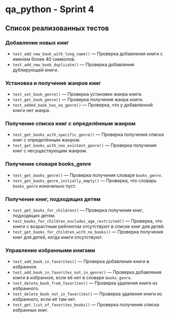 # qa_python - Sprint 4

## Список реализованных тестов

### Добавление новых книг
- `test_add_new_book_with_long_name()` — Проверка добавления книги с именем более 40 символов.
- `test_add_new_book_duplicate()` — Проверка добавления дублирующей книги.

### Установка и получение жанров книг
- `test_set_book_genre()` — Проверка установки жанра книги.
- `test_get_book_genre()` — Проверка получения жанра книги.
- `test_added_book_has_no_genre()` — Проверка, что у добавленной книги нет жанра.

### Получение списка книг с определённым жанром
- `test_get_books_with_specific_genre()` — Проверка получения списка книг с определённым жанром.
- `test_get_books_with_non_existent_genre()` — Проверка получения книг с несуществующим жанром.

### Получение словаря books_genre
- `test_get_books_genre()` — Проверка получения словаря `books_genre`.
- `test_get_books_genre_initially_empty()` — Проверка, что словарь `books_genre` изначально пуст.

### Получение книг, подходящих детям
- `test_get_books_for_children()` — Проверка получения книг, подходящих детям.
- `test_books_for_children_excludes_age_restricted()` — Проверка, что книги с возрастным рейтингом отсутствуют в списке книг для детей.
- `test_get_books_for_children_with_no_books()` — Проверка получения книг для детей, когда книги отсутствуют.

### Управление избранными книгами
- `test_add_book_in_favorites()` — Проверка добавления книги в избранное.
- `test_add_book_in_favorites_not_in_genre()` — Проверка добавления книги в избранное, если её нет в словаре `books_genre`.
- `test_delete_book_from_favorites()` — Проверка удаления книги из избранного.
- `test_delete_book_not_in_favorites()` — Проверка удаления книги из избранного, если её там нет.
- `test_get_list_of_favorites_books()` — Проверка получения списка избранных книг.
